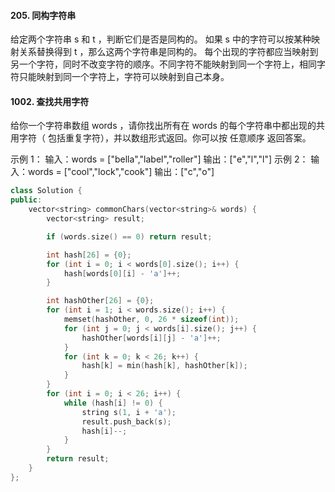 #### 205. 同构字符串
给定两个字符串 s 和 t ，判断它们是否是同构的。
如果 s 中的字符可以按某种映射关系替换得到 t ，那么这两个字符串是同构的。
每个出现的字符都应当映射到另一个字符，同时不改变字符的顺序。不同字符不能映射到同一个字符上，相同字符只能映射到同一个字符上，字符可以映射到自己本身。

#### 1002. 查找共用字符
给你一个字符串数组 words ，请你找出所有在 words 的每个字符串中都出现的共用字符（ 包括重复字符），并以数组形式返回。你可以按 任意顺序 返回答案。

示例 1：
输入：words = ["bella","label","roller"]
输出：["e","l","l"]
示例 2：
输入：words = ["cool","lock","cook"]
输出：["c","o"]
 
```c++
class Solution {
public:
    vector<string> commonChars(vector<string>& words) {
        vector<string> result;

        if (words.size() == 0) return result;

        int hash[26] = {0};
        for (int i = 0; i < words[0].size(); i++) {
            hash[words[0][i] - 'a']++;
        }

        int hashOther[26] = {0};
        for (int i = 1; i < words.size(); i++) {
            memset(hashOther, 0, 26 * sizeof(int));
            for (int j = 0; j < words[i].size(); j++) {
                hashOther[words[i][j] - 'a']++;
            }
            for (int k = 0; k < 26; k++) {
                hash[k] = min(hash[k], hashOther[k]);
            }
        }
        for (int i = 0; i < 26; i++) {
            while (hash[i] != 0) {
                string s(1, i + 'a');
                result.push_back(s);
                hash[i]--;
            }
        }
        return result;
    }
};
```